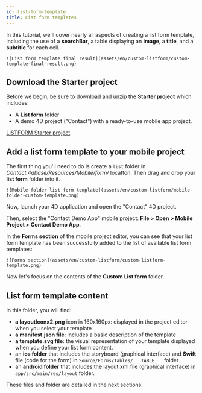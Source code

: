 ```yaml
---
id: list-form-template
title: List form templates
---
```


In this tutorial, we'll cover nearly all aspects of creating a list form template, including the use of a **searchBar**, a table displaying an **image**, a **title**, and a **subtitle** for each cell.


```
![List form template final result](assets/en/custom-listform/custom-template-final-result.png)
```

## Download the Starter project

Before we begin, be sure to download and unzip the **Starter project** which includes:

* A **List form** folder 
* A demo 4D project ("Contact") with a ready-to-use mobile app project.

<div style= {{ textAlign: "center", marginTop: "20px", marginBottom: "20px" }}>
<a className="button button--primary"
href="https://github.com/4d-for-ios/tutorial-CustomListFormStarter/archive/4702619ed628a98f7cba5aacc08b6302d4bb8f86.zip">LISTFORM Starter project</a>
</div>


## Add a list form template to your mobile project

The first thing you'll need to do is create a `list` folder in *Contact.4dbase/Resources/Mobile/form/* locatton. Then drag and drop your **list form** folder into it.

```
![Mobile folder list form template](assets/en/custom-listform/mobile-folder-custom-template.png)
```

Now, launch your 4D application and open the "Contact" 4D project. 

Then, select the "Contact Demo App" mobile project: **File > Open > Mobile Project > Contact Demo App**. 

In the **Forms section** of the mobile project editor, you can see that your list form template has been successfully added to the list of available list form templates:

```
![Forms section](assets/en/custom-listform/custom-listform-template.png)
```

Now let's focus on the contents of the **Custom List form** folder.

## List form template content

In this folder, you will find:

* **a layoutIconx2.png** icon in 160x160px: displayed in the project editor when you select your template
* **a manifest.json file**: includes a basic description of the template
* **a template.svg file**: the visual representation of your template displayed when you define your list form content.
* an **ios folder** that includes the storyboard (graphical interface) and **Swift** file (code for the form) in `Source/Forms/Tables/___TABLE___` folder
* an **android folder** that includes the layout.xml file (graphical interface) in `app/src/main/res/layout` folder.

These files and folder are detailed in the next sections. 
